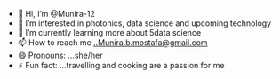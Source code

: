 - 👋 Hi, I’m @Munira-12
- 👀 I’m interested in photonics, data science and upcoming technology 
- 🌱 I’m currently learning more about 5data science 
- 📫 How to reach me ..Munira.b.mostafa@gmail.com 
- 😄 Pronouns: ...she/her
- ⚡ Fun fact: ...travelling and cooking are a passion for me

<!---
Munira-12/Munira-12 is a ✨ special ✨ repository because its `README.md` (this file) appears on your GitHub profile.
You can click the Preview link to take a look at your changes.
--->
